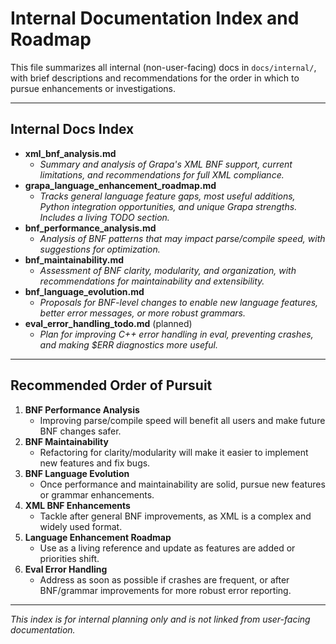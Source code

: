 # Internal Documentation Index and Roadmap

This file summarizes all internal (non-user-facing) docs in `docs/internal/`, with brief descriptions and recommendations for the order in which to pursue enhancements or investigations.

---

## Internal Docs Index

- **xml_bnf_analysis.md**
  - *Summary and analysis of Grapa's XML BNF support, current limitations, and recommendations for full XML compliance.*
- **grapa_language_enhancement_roadmap.md**
  - *Tracks general language feature gaps, most useful additions, Python integration opportunities, and unique Grapa strengths. Includes a living TODO section.*
- **bnf_performance_analysis.md**
  - *Analysis of BNF patterns that may impact parse/compile speed, with suggestions for optimization.*
- **bnf_maintainability.md**
  - *Assessment of BNF clarity, modularity, and organization, with recommendations for maintainability and extensibility.*
- **bnf_language_evolution.md**
  - *Proposals for BNF-level changes to enable new language features, better error messages, or more robust grammars.*
- **eval_error_handling_todo.md** (planned)
  - *Plan for improving C++ error handling in eval, preventing crashes, and making $ERR diagnostics more useful.*

---

## Recommended Order of Pursuit

1. **BNF Performance Analysis**
   - Improving parse/compile speed will benefit all users and make future BNF changes safer.
2. **BNF Maintainability**
   - Refactoring for clarity/modularity will make it easier to implement new features and fix bugs.
3. **BNF Language Evolution**
   - Once performance and maintainability are solid, pursue new features or grammar enhancements.
4. **XML BNF Enhancements**
   - Tackle after general BNF improvements, as XML is a complex and widely used format.
5. **Language Enhancement Roadmap**
   - Use as a living reference and update as features are added or priorities shift.
6. **Eval Error Handling**
   - Address as soon as possible if crashes are frequent, or after BNF/grammar improvements for more robust error reporting.

---

*This index is for internal planning only and is not linked from user-facing documentation.* 